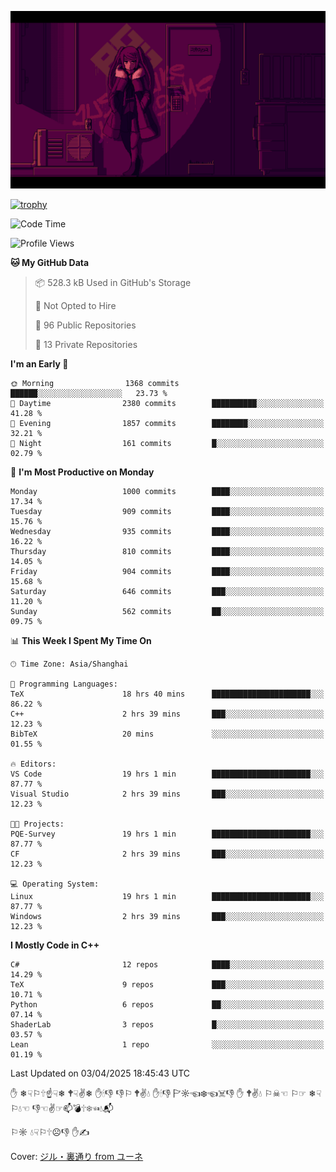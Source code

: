 ![](imgs/main.png)

[![trophy](https://github-profile-trophy.vercel.app/?username=NeilKleistGao&theme=dracula)](https://github.com/ryo-ma/github-profile-trophy)

<!--START_SECTION:waka-->
![Code Time](http://img.shields.io/badge/Code%20Time-1%2C683%20hrs%2054%20mins-blue)

![Profile Views](http://img.shields.io/badge/Profile%20Views-0-blue)

**🐱 My GitHub Data** 

> 📦 528.3 kB Used in GitHub's Storage 
 > 
> 🚫 Not Opted to Hire
 > 
> 📜 96 Public Repositories 
 > 
> 🔑 13 Private Repositories 
 > 
**I'm an Early 🐤** 

```text
🌞 Morning                1368 commits        ██████░░░░░░░░░░░░░░░░░░░   23.73 % 
🌆 Daytime                2380 commits        ██████████░░░░░░░░░░░░░░░   41.28 % 
🌃 Evening                1857 commits        ████████░░░░░░░░░░░░░░░░░   32.21 % 
🌙 Night                  161 commits         █░░░░░░░░░░░░░░░░░░░░░░░░   02.79 % 
```
📅 **I'm Most Productive on Monday** 

```text
Monday                   1000 commits        ████░░░░░░░░░░░░░░░░░░░░░   17.34 % 
Tuesday                  909 commits         ████░░░░░░░░░░░░░░░░░░░░░   15.76 % 
Wednesday                935 commits         ████░░░░░░░░░░░░░░░░░░░░░   16.22 % 
Thursday                 810 commits         ████░░░░░░░░░░░░░░░░░░░░░   14.05 % 
Friday                   904 commits         ████░░░░░░░░░░░░░░░░░░░░░   15.68 % 
Saturday                 646 commits         ███░░░░░░░░░░░░░░░░░░░░░░   11.20 % 
Sunday                   562 commits         ██░░░░░░░░░░░░░░░░░░░░░░░   09.75 % 
```


📊 **This Week I Spent My Time On** 

```text
🕑︎ Time Zone: Asia/Shanghai

💬 Programming Languages: 
TeX                      18 hrs 40 mins      ██████████████████████░░░   86.22 % 
C++                      2 hrs 39 mins       ███░░░░░░░░░░░░░░░░░░░░░░   12.23 % 
BibTeX                   20 mins             ░░░░░░░░░░░░░░░░░░░░░░░░░   01.55 % 

🔥 Editors: 
VS Code                  19 hrs 1 min        ██████████████████████░░░   87.77 % 
Visual Studio            2 hrs 39 mins       ███░░░░░░░░░░░░░░░░░░░░░░   12.23 % 

🐱‍💻 Projects: 
PQE-Survey               19 hrs 1 min        ██████████████████████░░░   87.77 % 
CF                       2 hrs 39 mins       ███░░░░░░░░░░░░░░░░░░░░░░   12.23 % 

💻 Operating System: 
Linux                    19 hrs 1 min        ██████████████████████░░░   87.77 % 
Windows                  2 hrs 39 mins       ███░░░░░░░░░░░░░░░░░░░░░░   12.23 % 
```

**I Mostly Code in C++** 

```text
C#                       12 repos            ████░░░░░░░░░░░░░░░░░░░░░   14.29 % 
TeX                      9 repos             ███░░░░░░░░░░░░░░░░░░░░░░   10.71 % 
Python                   6 repos             ██░░░░░░░░░░░░░░░░░░░░░░░   07.14 % 
ShaderLab                3 repos             █░░░░░░░░░░░░░░░░░░░░░░░░   03.57 % 
Lean                     1 repo              ░░░░░░░░░░░░░░░░░░░░░░░░░   01.19 % 
```




 Last Updated on 03/04/2025 18:45:43 UTC
<!--END_SECTION:waka-->

✋ ❄☟⚐🕆☝☟❄ 🕈☟✌❄ ✋🕯👎 👎⚐ 🕈✌💧 ✋🕯👎 🏱☼☜❄☜☠👎 ✋ 🕈✌💧 ⚐☠☜ ⚐☞ ❄☟⚐💧☜ 👎☜✌☞📫💣🕆❄☜💧📬

⚐☼ 💧☟⚐🕆☹👎 ✋✍

Cover: [ジル・裏通り from ユーネ](https://www.pixiv.net/artworks/62127066)
